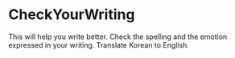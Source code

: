 # CheckYourWriting
This will help you write better. Check the spelling and the emotion expressed in your writing. Translate Korean to English.
